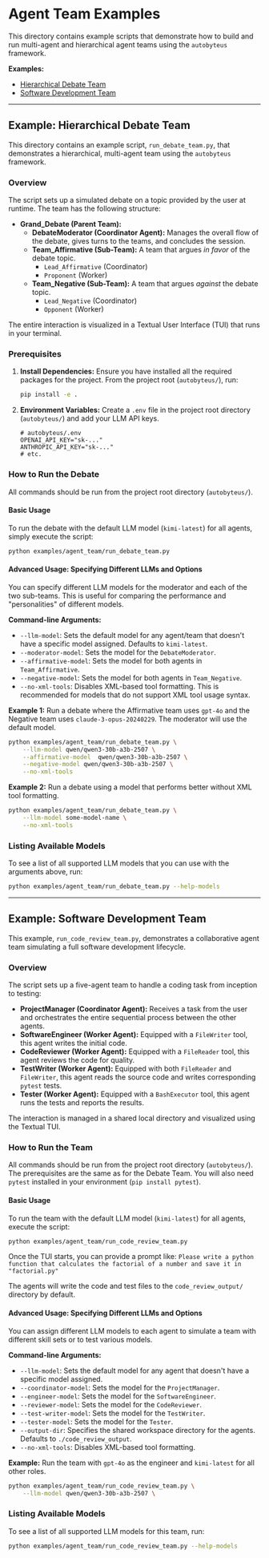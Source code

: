 # Agent Team Examples

This directory contains example scripts that demonstrate how to build and run multi-agent and hierarchical agent teams using the `autobyteus` framework.

**Examples:**
- [Hierarchical Debate Team](#example-hierarchical-debate-team)
- [Software Development Team](#example-software-development-team)

---

## Example: Hierarchical Debate Team

This directory contains an example script, `run_debate_team.py`, that demonstrates a hierarchical, multi-agent team using the `autobyteus` framework.

### Overview

The script sets up a simulated debate on a topic provided by the user at runtime. The team has the following structure:

- **Grand_Debate (Parent Team):**
  - **DebateModerator (Coordinator Agent):** Manages the overall flow of the debate, gives turns to the teams, and concludes the session.
  - **Team_Affirmative (Sub-Team):** A team that argues *in favor* of the debate topic.
    - `Lead_Affirmative` (Coordinator)
    - `Proponent` (Worker)
  - **Team_Negative (Sub-Team):** A team that argues *against* the debate topic.
    - `Lead_Negative` (Coordinator)
    - `Opponent` (Worker)

The entire interaction is visualized in a Textual User Interface (TUI) that runs in your terminal.

### Prerequisites

1.  **Install Dependencies:** Ensure you have installed all the required packages for the project. From the project root (`autobyteus/`), run:
    ```bash
    pip install -e .
    ```

2.  **Environment Variables:** Create a `.env` file in the project root directory (`autobyteus/`) and add your LLM API keys.
    ```
    # autobyteus/.env
    OPENAI_API_KEY="sk-..."
    ANTHROPIC_API_KEY="sk-..."
    # etc.
    ```

### How to Run the Debate

All commands should be run from the project root directory (`autobyteus/`).

#### Basic Usage

To run the debate with the default LLM model (`kimi-latest`) for all agents, simply execute the script:

```bash
python examples/agent_team/run_debate_team.py
```

#### Advanced Usage: Specifying Different LLMs and Options

You can specify different LLM models for the moderator and each of the two sub-teams. This is useful for comparing the performance and "personalities" of different models.

**Command-line Arguments:**

-   `--llm-model`: Sets the default model for any agent/team that doesn't have a specific model assigned. Defaults to `kimi-latest`.
-   `--moderator-model`: Sets the model for the `DebateModerator`.
-   `--affirmative-model`: Sets the model for both agents in `Team_Affirmative`.
-   `--negative-model`: Sets the model for both agents in `Team_Negative`.
-   `--no-xml-tools`: Disables XML-based tool formatting. This is recommended for models that do not support XML tool usage syntax.

**Example 1:** Run a debate where the Affirmative team uses `gpt-4o` and the Negative team uses `claude-3-opus-20240229`. The moderator will use the default model.

```bash
python examples/agent_team/run_debate_team.py \
    --llm-model qwen/qwen3-30b-a3b-2507 \
    --affirmative-model  qwen/qwen3-30b-a3b-2507 \
    --negative-model qwen/qwen3-30b-a3b-2507 \
    --no-xml-tools
```

**Example 2:** Run a debate using a model that performs better without XML tool formatting.

```bash
python examples/agent_team/run_debate_team.py \
    --llm-model some-model-name \
    --no-xml-tools
```

### Listing Available Models

To see a list of all supported LLM models that you can use with the arguments above, run:

```bash
python examples/agent_team/run_debate_team.py --help-models
```

---

## Example: Software Development Team

This example, `run_code_review_team.py`, demonstrates a collaborative agent team simulating a full software development lifecycle.

### Overview

The script sets up a five-agent team to handle a coding task from inception to testing:

- **ProjectManager (Coordinator Agent):** Receives a task from the user and orchestrates the entire sequential process between the other agents.
- **SoftwareEngineer (Worker Agent):** Equipped with a `FileWriter` tool, this agent writes the initial code.
- **CodeReviewer (Worker Agent):** Equipped with a `FileReader` tool, this agent reviews the code for quality.
- **TestWriter (Worker Agent):** Equipped with both `FileReader` and `FileWriter`, this agent reads the source code and writes corresponding `pytest` tests.
- **Tester (Worker Agent):** Equipped with a `BashExecutor` tool, this agent runs the tests and reports the results.

The interaction is managed in a shared local directory and visualized using the Textual TUI.

### How to Run the Team

All commands should be run from the project root directory (`autobyteus/`). The prerequisites are the same as for the Debate Team. You will also need `pytest` installed in your environment (`pip install pytest`).

#### Basic Usage

To run the team with the default LLM model (`kimi-latest`) for all agents, execute the script:

```bash
python examples/agent_team/run_code_review_team.py
```
Once the TUI starts, you can provide a prompt like: `Please write a python function that calculates the factorial of a number and save it in "factorial.py"`

The agents will write the code and test files to the `code_review_output/` directory by default.

#### Advanced Usage: Specifying Different LLMs and Options

You can assign different LLM models to each agent to simulate a team with different skill sets or to test various models.

**Command-line Arguments:**

-   `--llm-model`: Sets the default model for any agent that doesn't have a specific model assigned.
-   `--coordinator-model`: Sets the model for the `ProjectManager`.
-   `--engineer-model`: Sets the model for the `SoftwareEngineer`.
-   `--reviewer-model`: Sets the model for the `CodeReviewer`.
-   `--test-writer-model`: Sets the model for the `TestWriter`.
-   `--tester-model`: Sets the model for the `Tester`.
-   `--output-dir`: Specifies the shared workspace directory for the agents. Defaults to `./code_review_output`.
-   `--no-xml-tools`: Disables XML-based tool formatting.

**Example:** Run the team with `gpt-4o` as the engineer and `kimi-latest` for all other roles.

```bash
python examples/agent_team/run_code_review_team.py \
    --llm-model qwen/qwen3-30b-a3b-2507 \
```

### Listing Available Models

To see a list of all supported LLM models for this team, run:

```bash
python examples/agent_team/run_code_review_team.py --help-models
```
